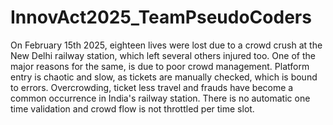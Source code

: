 # InnovAct2025_TeamPseudoCoders
On February 15th 2025, eighteen lives were lost due to a crowd crush at the New Delhi railway station, which left several others injured too. One of the major reasons for the same, is due to poor crowd management. Platform entry is chaotic and slow, as tickets are manually checked, which is bound to errors. Overcrowding, ticket less travel and frauds have become a common occurrence in India's railway station. There is no automatic one time validation and crowd flow is not throttled per time slot.
